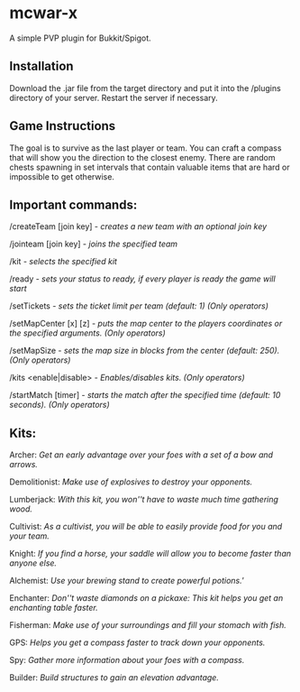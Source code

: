 # mcwar-x
A simple PVP plugin for Bukkit/Spigot.


Installation
------------

Download the .jar file from the target directory and put it into the /plugins directory of your server. Restart the server if necessary.


Game Instructions
-----------------

The goal is to survive as the last player or team. You can craft a compass that will show you the direction to the closest enemy. There are random chests spawning in set intervals that contain valuable items that are hard or impossible to get otherwise.


Important commands:
-------------------

/createTeam <team name> [join key] - *creates a new team with an optional join key*

/jointeam <team name> [join key] - *joins the specified team*

/kit <kit name> - *selects the specified kit*

/ready - *sets your status to ready, if every player is ready the game will start*

/setTickets - *sets the ticket limit per team (default: 1) (Only operators)*

/setMapCenter [x] [z] - *puts the map center to the players coordinates or the specified arguments. (Only operators)*

/setMapSize <map size> - *sets the map size in blocks from the center (default: 250). (Only operators)*

/kits \<enable|disable\> - *Enables/disables kits. (Only operators)*

/startMatch [timer] - *starts the match after the specified time (default: 10 seconds). (Only operators)*


Kits:
-----

Archer: *Get an early advantage over your foes with a set of a bow and arrows.*   

Demolitionist: *Make use of explosives to destroy your opponents.*  

Lumberjack: *With this kit, you won''t have to waste much time gathering wood.*  

Cultivist: *As a cultivist, you will be able to easily provide food for you and your team.*   

Knight: *If you find a horse, your saddle will allow you to become faster than anyone else.*   

Alchemist: *Use your brewing stand to create powerful potions.'* 

Enchanter: *Don''t waste diamonds on a pickaxe: This kit helps you get an enchanting table faster.*   
 
Fisherman: *Make use of your surroundings and fill your stomach with fish.*

GPS: *Helps you get a compass faster to track down your opponents.*

Spy: *Gather more information about your foes with a compass.*

Builder: *Build structures to gain an elevation advantage.*
